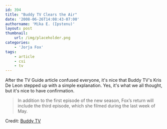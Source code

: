 ```yaml
---
id: 394
title: "Buddy TV Clears the Air"
date: '2008-06-26T14:08:43-07:00'
authorname: 'Mika E. (Ipstenu)'
layout: post
thumbnail:
    url: /img/placeholder.png
categories:
    - 'Jorja Fox'
tags:
    - article
    - csi
    - tv
---
```


After the TV Guide article confused everyone, it's nice that Buddy TV's Kris De Leon stepped up with a simple explanation. Yes, it's what we all thought, but it's nice to have confirmation.

> In addition to the first episode of the new season, Fox’s return will include the third episode, which she filmed during the last week of May.

Credit: [Buddy TV](http://www.buddytv.com/articles/csi/jorja-foxs-heart-belongs-to-cs-20773.aspx)
